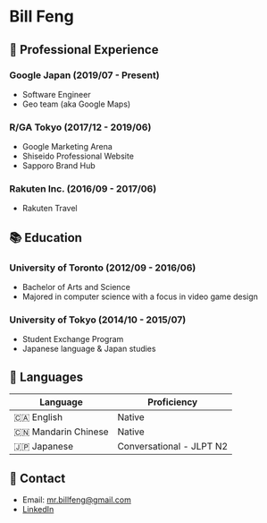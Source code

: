 # Bill Feng

## 💼 Professional Experience

### Google Japan (2019/07 - Present)
- Software Engineer
- Geo team (aka Google Maps) 

### R/GA Tokyo (2017/12 - 2019/06)
- Google Marketing Arena
- Shiseido Professional Website
- Sapporo Brand Hub

### Rakuten Inc. (2016/09 - 2017/06)
- Rakuten Travel

## 📚 Education

### University of Toronto (2012/09 - 2016/06)
- Bachelor of Arts and Science
- Majored in computer science with a focus in video game design

### University of Tokyo (2014/10 - 2015/07)
- Student Exchange Program
- Japanese language & Japan studies

## 💬 Languages
|Language|Proficiency|
|--------|-----------|
|🇨🇦 English|Native|
|🇨🇳 Mandarin Chinese|Native|
|🇯🇵 Japanese|Conversational - JLPT N2|

## 📲 Contact
- Email: [mr.billfeng@gmail.com](mailto:mr.billfeng@gmail.com)
- [LinkedIn](https://www.linkedin.com/in/bill-feng/)
